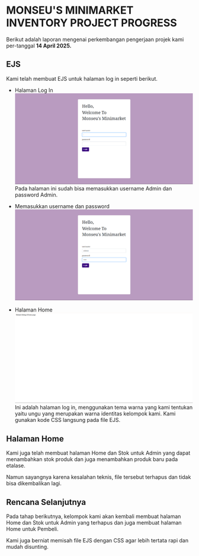 # MONSEU'S MINIMARKET INVENTORY PROJECT PROGRESS
Berikut adalah laporan mengenai perkembangan pengerjaan projek kami per-tanggal **14 April 2025.**

## EJS
Kami telah membuat EJS untuk halaman log in seperti berikut.
* Halaman Log In
![Halaman Log In](LogIn.png)
Pada halaman ini sudah bisa memasukkan username Admin dan password Admin.

* Memasukkan username dan password
![Input username dan password](Input.png)

* Halaman Home
![Halaman Home](Home.png)
Ini adalah halaman log in, menggunakan tema warna yang kami tentukan yaitu ungu yang merupakan warna identitas kelompok kami. Kami gunakan kode CSS langsung pada file EJS.

## Halaman Home
Kami juga telah membuat halaman Home dan Stok untuk Admin yang dapat menambahkan stok produk dan juga menambahkan produk baru pada etalase.

Namun sayangnya karena kesalahan teknis, file tersebut terhapus dan tidak bisa dikembalikan lagi.

## Rencana Selanjutnya
Pada tahap berikutnya, kelompok kami akan kembali membuat halaman Home dan Stok untuk Admin yang terhapus dan  juga membuat halaman Home untuk Pembeli.

Kami juga berniat memisah file EJS dengan CSS agar lebih tertata rapi dan mudah disunting.
